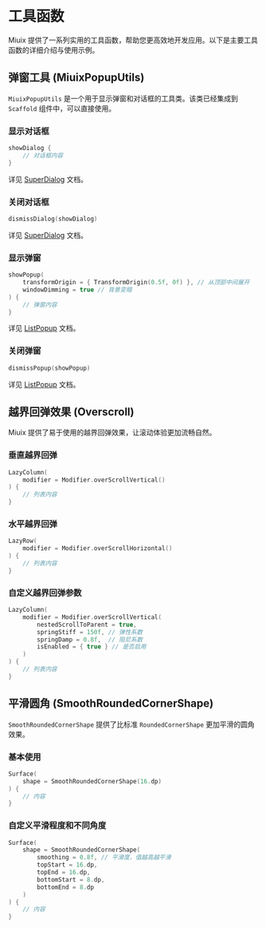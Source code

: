 # 工具函数

Miuix 提供了一系列实用的工具函数，帮助您更高效地开发应用。以下是主要工具函数的详细介绍与使用示例。

## 弹窗工具 (MiuixPopupUtils)

`MiuixPopupUtils` 是一个用于显示弹窗和对话框的工具类。该类已经集成到 `Scaffold` 组件中，可以直接使用。

### 显示对话框

```kotlin
showDialog {
    // 对话框内容
}
```
详见 [SuperDialog](../components/superdialog.md) 文档。

### 关闭对话框

```kotlin
dismissDialog(showDialog) 
```

详见 [SuperDialog](../components/superdialog.md) 文档。

### 显示弹窗

```kotlin
showPopup(
    transformOrigin = { TransformOrigin(0.5f, 0f) }, // 从顶部中间展开
    windowDimming = true // 背景变暗
) {
    // 弹窗内容
}
```

详见 [ListPopup](../components/listpopup.md) 文档。

### 关闭弹窗

```kotlin
dismissPopup(showPopup) 
```

详见 [ListPopup](../components/listpopup.md) 文档。

## 越界回弹效果 (Overscroll)

Miuix 提供了易于使用的越界回弹效果，让滚动体验更加流畅自然。

### 垂直越界回弹

```kotlin
LazyColumn(
    modifier = Modifier.overScrollVertical()
) {
    // 列表内容
}
```

### 水平越界回弹

```kotlin
LazyRow(
    modifier = Modifier.overScrollHorizontal()
) {
    // 列表内容
}
```

### 自定义越界回弹参数

```kotlin
LazyColumn(
    modifier = Modifier.overScrollVertical(
        nestedScrollToParent = true,
        springStiff = 150f, // 弹性系数
        springDamp = 0.8f,  // 阻尼系数
        isEnabled = { true } // 是否启用
    )
) {
    // 列表内容
}
```

## 平滑圆角 (SmoothRoundedCornerShape)

`SmoothRoundedCornerShape` 提供了比标准 `RoundedCornerShape` 更加平滑的圆角效果。

### 基本使用

```kotlin
Surface(
    shape = SmoothRoundedCornerShape(16.dp)
) {
    // 内容
}
```

### 自定义平滑程度和不同角度

```kotlin
Surface(
    shape = SmoothRoundedCornerShape(
        smoothing = 0.8f, // 平滑度，值越高越平滑
        topStart = 16.dp,
        topEnd = 16.dp,
        bottomStart = 8.dp,
        bottomEnd = 8.dp
    )
) {
    // 内容
}
```
